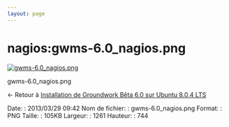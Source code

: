 ```yaml
---
layout: page
---
```


nagios:gwms-6.0\_nagios.png
===========================

[![gwms-6.0\_nagios.png](..//assets/media/nagios/gwms-6.0_nagios.png@cache=&w=900&h=531 "gwms-6.0_nagios.png")](..//assets/media/nagios/gwms-6.0_nagios.png@cache= "Afficher le fichier original")

gwms-6.0\_nagios.png

← Retour à [Installation de Groundwork Bêta 6.0 sur Ubuntu 8.0.4
LTS](../../groundwork/groundwork6.0-install-ubuntu.html "groundwork:groundwork6.0-install-ubuntu")

Date:
:   2013/03/29 09:42
Nom de fichier:
:   gwms-6.0\_nagios.png
Format:
:   PNG
Taille:
:   105KB
Largeur:
:   1261
Hauteur:
:   744

